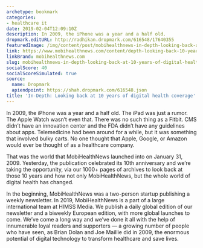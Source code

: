 ```yaml
---
archetype: bookmark
categories:
- healthcare it
date: 2019-02-04T12:09:10Z
description: In 2009, the iPhone was a year and a half old.
dropmark.editURL: http://radhikan.dropmark.com/616548/17640355
featuredImage: /img/content/post/mobihealthnews-in-depth-looking-back-at-10-years-of-digital-health-coverage.jpg
link: https://www.mobihealthnews.com/content/depth-looking-back-10-years-digital-health-coverage
linkBrand: mobihealthnews.com
slug: mobihealthnews-in-depth-looking-back-at-10-years-of-digital-health-coverage
socialScore: 40
socialScoreSimulated: true
source:
  name: Dropmark
  apiendpoint: https://shah.dropmark.com/616548.json
title: 'In-Depth: Looking back at 10 years of digital health coverage'
---
```

In 2009, the iPhone was a year and a half old. The iPad was just a rumor. The Apple Watch wasn’t even that. There was no such thing as a Fitbit. CMS didn’t have an innovation center and the FDA didn’t have any guidelines about apps. Telemedicine had been around for a while, but it was something that involved bulky carts. No one thought that Apple, Google, or Amazon would ever be thought of as a healthcare company.

That was the world that MobiHealthNews launched into on January 31, 2009. Yesterday, the publication celebrated its 10th anniversary and we’re taking the opportunity, via our 1000+ pages of archives to look back at those 10 years and how not only MobiHealthNews, but the whole world of digital health has changed.

In the beginning, MobiHealthNews was a two-person startup publishing a weekly newsletter. In 2019, MobiHealthNews is a part of a large international team at HIMSS Media. We publish a daily global edition of our newsletter and a biweekly European edition, with more global launches to come. We’ve come a long way and we’ve done it all with the help of innumerable loyal readers and supporters — a growing number of people who have seen, as Brian Dolan and Joe Maillie did in 2009, the enormous potential of digital technology to transform healthcare and save lives.

